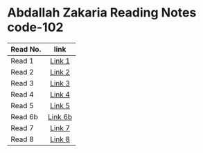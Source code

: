 # Abdallah Zakaria Reading Notes code-102



| Read No. |                      link                                            |
|----------|:--------------------------------------------------------------------:|
|    Read 1     |[Link 1](./code-102/read01)|
|    Read 2     |[Link 2](./code-102/read02)|
|    Read 3     |[Link 3](./code-102/read03)|
|    Read 4     |[Link 4](./code-102/read04)|
|    Read 5     |[Link 5](./code-102/read05)|
|    Read 6b    |[Link 6b](./code-102/read06b)|
|    Read 7     |[Link 7](./code-102/read07)|
|    Read 8     |[Link 8](./code-102/read08)|


